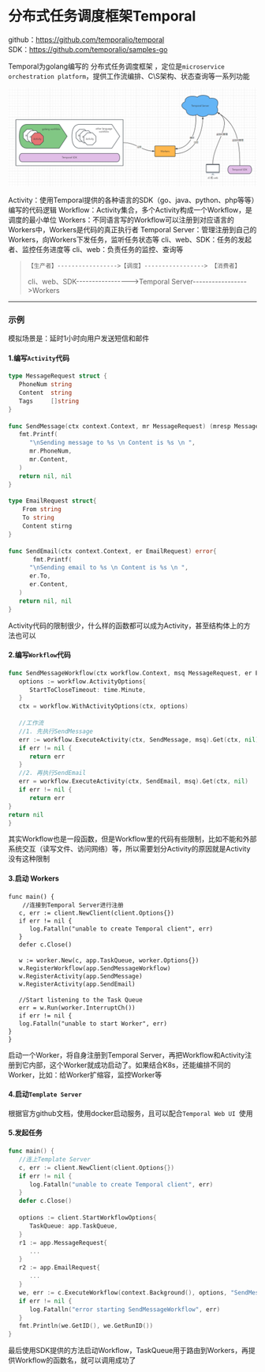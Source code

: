 # 分布式任务调度框架Temporal

github：https://github.com/temporalio/temporal  
SDK：https://github.com/temporalio/samples-go



Temporal为golang编写的 分布式任务调度框架 ，定位是`microservice orchestration platform`，提供工作流编排、C\S架构、状态查询等一系列功能

![image-20221231153409185](./resource/20221231153409185.png)

Activity：使用Temporal提供的各种语言的SDK（go、java、python、php等等）编写的代码逻辑
Workflow：Activity集合，多个Activity构成一个Workflow，是调度的最小单位
Workers：不同语言写的Workflow可以注册到对应语言的Workers中，Workers是代码的真正执行者
Temporal Server：管理注册到自己的Workers，向Workers下发任务，监听任务状态等
cli、web、SDK：任务的发起者、监控任务进度等
cli、web：负责任务的监控、查询等

>     【生产者】----------------->【调度】-----------------> 【消费者】  
>   cli、web、SDK----------------->Temporal Server----------------->Workers



------



### 示例

模拟场景是：延时1小时向用户发送短信和邮件

#### 1.编写`Activity`代码

  ```go
  type MessageRequest struct {
     PhoneNum string
     Content  string
     Tags     []string
  }
  
  func SendMessage(ctx context.Context, mr MessageRequest) (mresp MessageResponse, error) {
     fmt.Printf(
        "\nSending message to %s \n Content is %s \n ",
        mr.PhoneNum,
        mr.Content,
     )
     return nil, nil
  }
  
  type EmailRequest struct{
      From string 
      To string 
      Content stirng 
  }
  
  func SendEmail(ctx context.Context, er EmailRequest) error{
         fmt.Printf(
        "\nSending email to %s \n Content is %s \n ",
        er.To,
        er.Content,
     )
     return nil, nil
  }
  ```

  Activity代码的限制很少，什么样的函数都可以成为Activity，甚至结构体上的方法也可以

  
#### 2.编写`Workflow`代码

   ```go
   func SendMessageWorkflow(ctx workflow.Context, msq MessageRequest, er EmailRequest) error {
      options := workflow.ActivityOptions{
         StartToCloseTimeout: time.Minute,
      }
      ctx = workflow.WithActivityOptions(ctx, options)
      
      //工作流
      //1. 先执行SendMessage
      err := workflow.ExecuteActivity(ctx, SendMessage, msq).Get(ctx, nil)
      if err != nil {
         return err
      }
      //2. 再执行SendEmail
      err = workflow.ExecuteActivity(ctx, SendEmail, msq).Get(ctx, nil)
      if err != nil {
         return err
   }
   return nil
}
```

其实Workflow也是一段函数，但是Workflow里的代码有些限制，比如不能和外部系统交互（读写文件、访问网络）等，所以需要划分Activity的原因就是Activity没有这种限制


#### 3.启动 Workers

   ```
   func main() {
       //连接到Temporal Server进行注册
      c, err := client.NewClient(client.Options{})
      if err != nil {
         log.Fatalln("unable to create Temporal client", err)
      }
      defer c.Close()
      
      w := worker.New(c, app.TaskQueue, worker.Options{})
      w.RegisterWorkflow(app.SendMessageWorkflow)
      w.RegisterActivity(app.SendMessage)
      w.RegisterActivity(app.SendEmail)
      
      //Start listening to the Task Queue
      err = w.Run(worker.InterruptCh())
      if err != nil {
      log.Fatalln("unable to start Worker", err)
   }
}
```

启动一个Worker，将自身注册到Temporal Server，再把Workflow和Activity注册到它内部，这个Worker就成功启动了。如果结合K8s，还能编排不同的Worker，比如：给Worker扩缩容，监控Worker等


#### 4.启动`Template Server`
  根据官方github文档，使用docker启动服务，且可以配合`Temporal Web UI `使用

  

#### 5.发起任务

  ```go
  func main() {
     //连上Template Server
     c, err := client.NewClient(client.Options{})
     if err != nil {
        log.Fatalln("unable to create Temporal client", err)
     }
     defer c.Close()
     
     options := client.StartWorkflowOptions{
        TaskQueue: app.TaskQueue,
     }
     r1 := app.MessageRequest{
        ...
     }
     r2 := app.EmailRequest{
        ...
     }
     we, err := c.ExecuteWorkflow(context.Background(), options, "SendMessageWorkflow", transferDetails)
     if err != nil {
        log.Fatalln("error starting SendMessageWorkflow", err)
     }
     fmt.Println(we.GetID(), we.GetRunID())
  }
  ```

  最后使用SDK提供的方法启动Workflow，TaskQueue用于路由到Workers，再提供Workflow的函数名，就可以调用成功了


